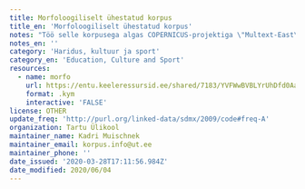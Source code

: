 ```yaml
---
title: Morfoloogiliselt ühestatud korpus
title_en: 'Morfoloogiliselt ühestatud korpus'
notes: "Töö selle korpusega algas COPERNICUS-projektiga \"Multext-East\" (1995-1997), mil ühestati G. Orwelli \"1984\". Valdav osa korpusest, 400 000 sõna, ühestati 2002-2003 riikliku sihtprogrammi \"Eesti keel ja rahvuskultuur\" toel. Põhilised tegijad on olnud: Külli Habicht, Heiki-Jaan Kaalep, Neeme Kahusk, Kadri Muishnek, Heili Orav, Andriela Rääbis, Kadri Vider.\r\nhttps://www.cl.ut.ee/korpused/morfkorpus/index.php?lang=et"
notes_en: ''
category: 'Haridus, kultuur ja sport'
category_en: 'Education, Culture and Sport'
resources:
  - name: morfo
    url: https://entu.keeleressursid.ee/shared/7183/YVFWwBVBLYrUhDfd0AaqruNmur90zHRvqDRZwxddvXM8vPG2d3QcOwPrOlfz3se8
    format: .kym
    interactive: 'FALSE'
license: OTHER
update_freq: 'http://purl.org/linked-data/sdmx/2009/code#freq-A'
organization: Tartu Ülikool
maintainer_name: Kadri Muischnek
maintainer_email: korpus.info@ut.ee
maintainer_phone: ''
date_issued: '2020-03-28T17:11:56.984Z'
date_modified: 2020/06/04
---
```


